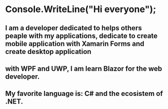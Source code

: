 # Console.WriteLine("Hi everyone");

## I am a developer dedicated to helps others peaple with my applications, dedicate to create mobile application with Xamarin Forms and create desktop application
## with WPF and UWP, I am learn Blazor for the web developer.

## My favorite language is: C# and the ecosistem of .NET.
